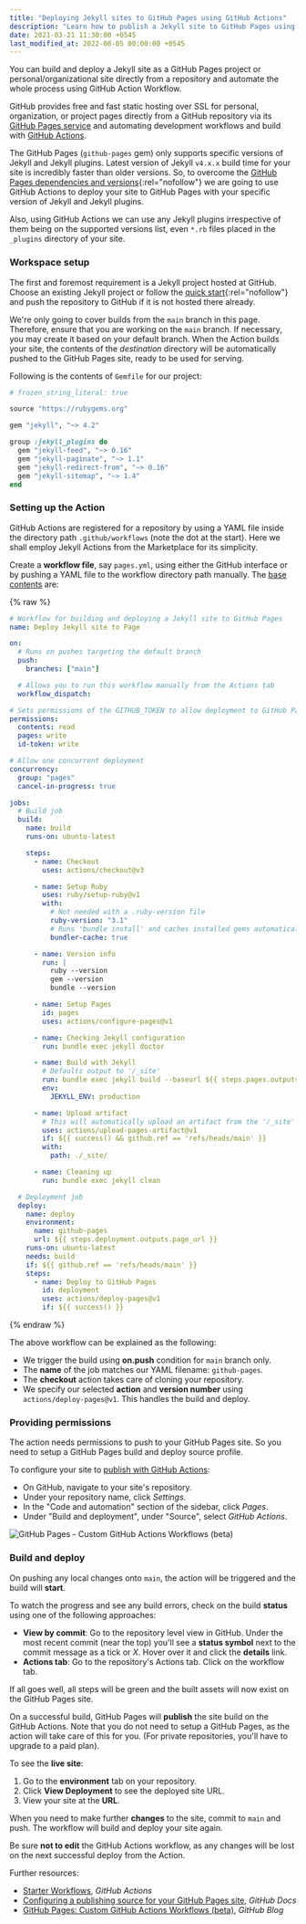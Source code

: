 ```yaml
---
title: "Deploying Jekyll sites to GitHub Pages using GitHub Actions"
description: "Learn how to publish a Jekyll site to GitHub Pages using custom GitHub Actions workflow."
date: 2021-03-21 11:30:00 +0545
last_modified_at: 2022-08-05 00:00:00 +0545
---
```


You can build and deploy a Jekyll site as a GitHub Pages project or personal/organizational site directly from a repository and automate the whole process using GitHub Action Workflow.

GitHub provides free and fast static hosting over SSL for personal, organization, or project pages directly from a GitHub repository via its [GitHub Pages service](https://help.github.com/articles/what-is-github-pages/) and automating development workflows and build with [GitHub Actions](https://docs.github.com/en/actions).

The GitHub Pages (`github-pages` gem) only supports specific versions of Jekyll and Jekyll plugins. Latest version of Jekyll `v4.x.x` build time for your site is incredibly faster than older versions. So, to overcome the [GitHub Pages dependencies and versions](https://pages.github.com/versions/){:rel="nofollow"} we are going to use GitHub Actions to deploy your site to GitHub Pages with your specific version of Jekyll and Jekyll plugins.

Also, using GitHub Actions we can use any Jekyll plugins irrespective of them being on the supported versions list, even `*.rb` files placed in the `_plugins` directory of your site.

### Workspace setup

The first and foremost requirement is a Jekyll project hosted at GitHub. Choose an existing Jekyll project or follow the [quick start](https://jekyllrb.com/docs/){:rel="nofollow"} and push the repository to GitHub if it is not hosted there already.

We're only going to cover builds from the `main` branch in this page. Therefore, ensure that you are working on the `main` branch. If necessary, you may create it based on your default branch. When the Action builds your site, the contents of the _destination_ directory will be automatically pushed to the GitHub Pages site, ready to be used for serving.

Following is the contents of `Gemfile` for our project:

```rb
# frozen_string_literal: true

source "https://rubygems.org"

gem "jekyll", "~> 4.2"

group :jekyll_plugins do
  gem "jekyll-feed", "~> 0.16"
  gem "jekyll-paginate", "~> 1.1"
  gem "jekyll-redirect-from", "~> 0.16"
  gem "jekyll-sitemap", "~> 1.4"
end
```

### Setting up the Action

GitHub Actions are registered for a repository by using a YAML file inside the directory path `.github/workflows` (note the dot at the start). Here we shall employ Jekyll Actions from the Marketplace for its simplicity.

Create a **workflow file**, say `pages.yml`, using either the GitHub interface or by pushing a YAML file to the workflow directory path manually. The [base contents](https://raw.githubusercontent.com/actions/starter-workflows/main/pages/jekyll.yml) are:

{% raw %}

```yml
# Workflow for building and deploying a Jekyll site to GitHub Pages
name: Deploy Jekyll site to Page

on:
  # Runs on pushes targeting the default branch
  push:
    branches: ["main"]

  # Allows you to run this workflow manually from the Actions tab
  workflow_dispatch:

# Sets permissions of the GITHUB_TOKEN to allow deployment to GitHub Pages
permissions:
  contents: read
  pages: write
  id-token: write

# Allow one concurrent deployment
concurrency:
  group: "pages"
  cancel-in-progress: true

jobs:
  # Build job
  build:
    name: build
    runs-on: ubuntu-latest

    steps:
      - name: Checkout
        uses: actions/checkout@v3

      - name: Setup Ruby
        uses: ruby/setup-ruby@v1
        with:
          # Not needed with a .ruby-version file
          ruby-version: "3.1"
          # Runs 'bundle install' and caches installed gems automatically
          bundler-cache: true

      - name: Version info
        run: |
          ruby --version
          gem --version
          bundle --version

      - name: Setup Pages
        id: pages
        uses: actions/configure-pages@v1

      - name: Checking Jekyll configuration
        run: bundle exec jekyll doctor

      - name: Build with Jekyll
        # Defaults output to '/_site'
        run: bundle exec jekyll build --baseurl ${{ steps.pages.outputs.base_path }} --profile --trace
        env:
          JEKYLL_ENV: production

      - name: Upload artifact
        # This will automatically upload an artifact from the '/_site' directory
        uses: actions/upload-pages-artifact@v1
        if: ${{ success() && github.ref == 'refs/heads/main' }}
        with:
          path: ./_site/

      - name: Cleaning up
        run: bundle exec jekyll clean

  # Deployment job
  deploy:
    name: deploy
    environment:
      name: github-pages
      url: ${{ steps.deployment.outputs.page_url }}
    runs-on: ubuntu-latest
    needs: build
    if: ${{ github.ref == 'refs/heads/main' }}
    steps:
      - name: Deploy to GitHub Pages
        id: deployment
        uses: actions/deploy-pages@v1
        if: ${{ success() }}
```

{% endraw %}

The above workflow can be explained as the following:

- We trigger the build using **on.push** condition for `main` branch only.
- The **name** of the job matches our YAML filename: `github-pages`.
- The **checkout** action takes care of cloning your repository.
- We specify our selected **action** and **version number** using `actions/deploy-pages@v1`. This handles the build and deploy.

### Providing permissions

The action needs permissions to push to your GitHub Pages site. So you need to setup a GitHub Pages build and deploy source profile.

To configure your site to [publish with GitHub Actions](https://docs.github.com/en/pages/getting-started-with-github-pages/configuring-a-publishing-source-for-your-github-pages-site#publishing-with-a-custom-github-actions-workflow):

- On GitHub, navigate to your site's repository.
- Under your repository name, click _Settings_.
- In the "Code and automation" section of the sidebar, click _Pages_.
- Under "Build and deployment", under "Source", select _GitHub Actions_.

![GitHub Pages - Custom GitHub Actions Workflows (beta)](https://i0.wp.com/user-images.githubusercontent.com/14911070/178842638-51b834d3-6c54-423e-95fa-822f734fa98a.png?ssl=1)

### Build and deploy

On pushing any local changes onto `main`, the action will be triggered and the build will **start**.

To watch the progress and see any build errors, check on the build **status** using one of the following approaches:

- **View by commit**: Go to the repository level view in GitHub. Under the most recent commit (near the top) you'll see a **status symbol** next to the commit message as a tick or _X_. Hover over it and click the **details** link.
- **Actions tab**: Go to the repository's Actions tab. Click on the workflow tab.

If all goes well, all steps will be green and the built assets will now exist on the GitHub Pages site.

On a successful build, GitHub Pages will **publish** the site build on the GitHub Actions. Note that you do not need to setup a GitHub Pages, as the action will take care of this for you. (For private repositories, you'll have to upgrade to a paid plan).

To see the **live site**:

1. Go to the **environment** tab on your repository.
2. Click **View Deployment** to see the deployed site URL.
3. View your site at the **URL**.

When you need to make further **changes** to the site, commit to `main` and push. The workflow will build and deploy your site again.

Be sure **not to edit** the GitHub Actions workflow, as any changes will be lost on the next successful deploy from the Action.

Further resources:

- [Starter Workflows](https://github.com/actions/starter-workflows/tree/main/pages), _GitHub Actions_
- [Configuring a publishing source for your GitHub Pages site](https://docs.github.com/en/pages/getting-started-with-github-pages/configuring-a-publishing-source-for-your-github-pages-site#publishing-with-a-custom-github-actions-workflow), _GitHub Docs_
- [GitHub Pages: Custom GitHub Actions Workflows (beta)](https://github.blog/changelog/2022-07-27-github-pages-custom-github-actions-workflows-beta/), _GitHub Blog_
